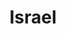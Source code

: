 ---
title: Israel
crosslinks:
- autotldr
- Palestine
- place
- europe
- Judaism
- palestine
- AskHistorians
- india
- Kuwait
- iranian
- AskReddit
- syriancivilwar
- IsraelPalestine
- AskAcademia
- xkcd
- vexillology
- AccidentalRenaissance
- MilitaryPorn
- vegan
- worldnews
---